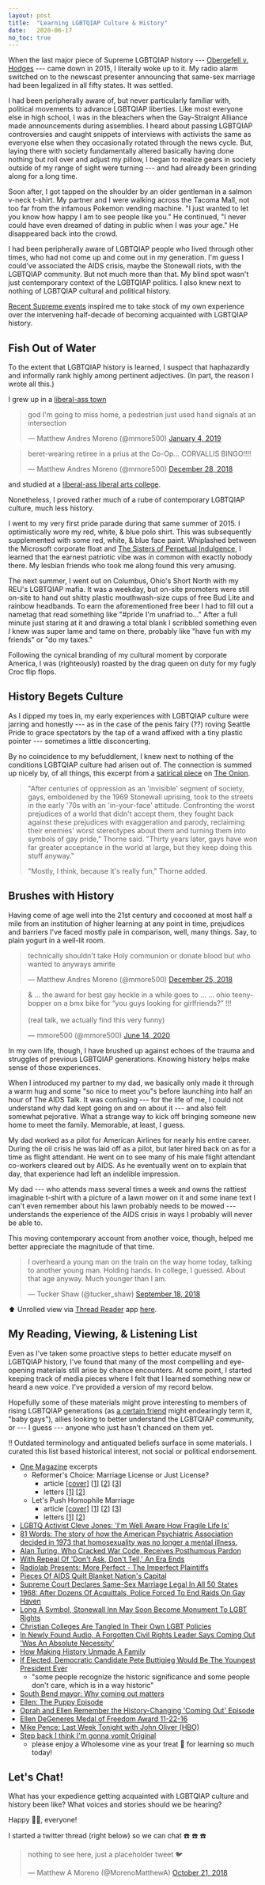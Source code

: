```yaml
---
layout: post
title:  "Learning LGBTQIAP Culture & History"
date:   2020-06-17
no_toc: true
---
```


When the last major piece of Supreme LGBTQIAP history --- [Obergefell v. Hodges](https://en.wikipedia.org/wiki/Obergefell_v._Hodges) --- came down in 2015, I literally woke up to it.
My radio alarm switched on to the newscast presenter announcing that same-sex marriage had been legalized in all fifty states.
It was settled.

I had been peripherally aware of, but never particularly familiar with, political movements to advance LGBTQIAP liberties.
Like most everyone else in high school, I was in the bleachers when the Gay-Straignt Alliance made announcements during assemblies.
I heard about passing LGBTQIAP controversies and caught snippets of interviews with activists the same as everyone else when they occasionally rotated through the news cycle.
But, laying there with society fundamentally altered basically having done nothing but roll over and adjust my pillow, I began to realize gears in society outside of my range of sight were turning --- and had already been grinding along for a long time.

Soon after, I got tapped on the shoulder by an older gentleman in a salmon v-neck t-shirt.
My partner and I were walking across the Tacoma Mall, not too far from the infamous Pokemon vending machine.
"I just wanted to let you know how happy I am to see people like you."
He continued, "I never could have even dreamed of dating in public when I was your age."
He disappeared back into the crowd.

I had been peripherally aware of LGBTQIAP people who lived through other times, who had not come up and come out in my generation.
I'm guess I could've associated the AIDS crisis, maybe the Stonewall riots, with the LGBTQIAP community.
But not much more than that.
My blind spot wasn't just contemporary context of the LGBTQIAP politics.
I also knew next to nothing of LGBTQIAP cultural and political history.

[Recent Supreme events](https://en.wikipedia.org/wiki/Bostock_v._Clayton_County) inspired me to take stock of my own experience over the intervening half-decade of becoming acquainted with LGBTQIAP history.

## Fish Out of Water

To the extent that LGBTQIAP history is learned, I suspect that haphazardly and informally rank highly among pertinent adjectives.
(In part, the reason I wrote all this.)

I grew up in a [liberal-ass town](https://getmortified.com/episode/20-lizzy-my-semester-in-south-africa/)

<blockquote class="twitter-tweet" data-lang="en"><p lang="en" dir="ltr">god I&#39;m going to miss home, a pedestrian just used hand signals at an intersection</p>&mdash; Matthew Andres Moreno (@mmore500) <a href="https://twitter.com/mmore500/status/1081005803807612929?ref_src=twsrc%5Etfw">January 4, 2019</a></blockquote>
<script async src="https://platform.twitter.com/widgets.js" charset="utf-8"></script>

<blockquote class="twitter-tweet" data-lang="en"><p lang="en" dir="ltr">beret-wearing retiree in a prius at the Co-Op... CORVALLIS BINGO!!!!</p>&mdash; Matthew Andres Moreno (@mmore500) <a href="https://twitter.com/mmore500/status/1078797381187952641?ref_src=twsrc%5Etfw">December 28, 2018</a></blockquote>
<script async src="https://platform.twitter.com/widgets.js" charset="utf-8"></script>

and studied at a [liberal-ass liberal arts college](http://trail.pugetsound.edu/?p=15880).

Nonetheless, I proved rather much of a rube of contemporary LGBTQIAP culture, much less history.

I went to my very first pride parade during that same summer of 2015.
I optimistically wore my red, white, & blue polo shirt.
This was subsequently supplemented with some red, white, & blue face paint.
Whiplashed between the Microsoft corporate float and [The Sisters of Perpetual Indulgence](https://www.thesisters.org/), I learned that the earnest patriotic vibe was in common with exactly nobody there.
My lesbian friends who took me along found this very amusing.

The next summer, I went out on Columbus, Ohio's Short North with my REU's LGBTQIAP mafia.
It was a weekday, but on-site promoters were still on-site to hand out shitty plastic mouthwash-size cups of free Bud Lite and rainbow headbands.
To earn the aforementioned free beer I had to fill out a nametag that read something like "#pride I'm unafriad to..."
After a full minute just staring at it and drawing a total blank I scribbled something even *I* knew was super lame and tame on there, probably like "have fun with my friends" or "do my taxes."

Following the cynical branding of my cultural moment by corporate America, I was (righteously) roasted by the drag queen on duty for my fugly Croc flip flops.

## History Begets Culture

As I dipped my toes in, my early experiences with LGBTQIAP culture were jarring and honestly --- as in the case of the penis fairy (??) roving Seattle Pride to grace spectators by the tap of a wand affixed with a tiny plastic pointer --- sometimes a little disconcerting.

By no coincidence to my befuddlement, I knew next to nothing of the conditions LGBTQIAP culture had arisen out of.
The connection is summed up nicely by, of all things, this excerpt from a [satirical piece](https://www.theonion.com/gay-pride-parade-sets-mainstream-acceptance-of-gays-bac-1819566014) on [The Onion](https://www.theonion.com/).

> "After centuries of oppression as an 'invisible' segment of society, gays, emboldened by the 1969 Stonewall uprising, took to the streets in the early '70s with an 'in-your-face' attitude.
> Confronting the worst prejudices of a world that didn't accept them, they fought back against these prejudices with exaggeration and parody, reclaiming their enemies' worst stereotypes about them and turning them into symbols of gay pride," Thorne said.
> "Thirty years later, gays have won far greater acceptance in the world at large, but they keep doing this stuff anyway."
>
> "Mostly, I think, because it's really fun," Thorne added.

## Brushes with History

Having come of age well into the 21st century and cocooned at most half a mile from an institution of higher learning at any point in time, prejudices and barriers I've faced mostly pale in comparison, well, many things.
Say, to plain yogurt in a well-lit room.

<blockquote class="twitter-tweet" data-lang="en"><p lang="en" dir="ltr">technically shouldn&#39;t take Holy communion or donate blood but who wanted to anyways amirite</p>&mdash; Matthew Andres Moreno (@mmore500) <a href="https://twitter.com/mmore500/status/1077649004815675392?ref_src=twsrc%5Etfw">December 25, 2018</a></blockquote>
<script async src="https://platform.twitter.com/widgets.js" charset="utf-8"></script>

<blockquote class="twitter-tweet"><p lang="en" dir="ltr">&amp; ... the award for best gay heckle in a while goes to ... ... ohio teenybopper on a bmx bike for “you guys looking for girlfriends?” !!!<br><br>(real talk, we actually find this very funny)</p>&mdash; mmore500 (@mmore500) <a href="https://twitter.com/mmore500/status/1272282165687078914?ref_src=twsrc%5Etfw">June 14, 2020</a></blockquote> <script async src="https://platform.twitter.com/widgets.js" charset="utf-8"></script>

In my own life, though, I have brushed up against echoes of the trauma and struggles of previous LGBTQIAP generations.
Knowing history helps make sense of those experiences.

When I introduced my partner to my dad, we basically only made it through a warm hug and some "so nice to meet you"s before launching into half an hour of The AIDS Talk.
It was confusing --- for the life of me, I could not understand why dad kept going on and on about it --- and also felt somewhat pejorative.
What a strange way to kick off bringing someone new home to meet the family.
Memorable, at least, I guess.

My dad worked as a pilot for American Airlines for nearly his entire career.
During the oil crisis he was laid off as a pilot, but later hired back on as for a time as flight attendant.
He went on to see many of his male flight attendant co-workers cleared out by AIDS.
As he eventually went on to explain that day, that experience had left an indelible impression.

My dad --- who attends mass several times a week and owns the rattiest imaginable t-shirt with a picture of a lawn mower on it and some inane text I can't even remember about his lawn probably needs to be mowed --- understands the experience of the AIDS crisis in ways I probably will never be able to.

This moving contemporary account from another voice, though, helped me better appreciate the magnitude of that time.

<blockquote class="twitter-tweet"><p lang="en" dir="ltr">I overheard a young man on the train on the way home today, talking to another young man. Holding hands. In college, I guessed. About that age anyway. Much younger than I am.</p>&mdash; Tucker Shaw (@tucker_shaw) <a href="https://twitter.com/tucker_shaw/status/1041839498999603202?ref_src=twsrc%5Etfw">September 18, 2018</a></blockquote> <script async src="https://platform.twitter.com/widgets.js" charset="utf-8"></script>

:arrow_up:
Unrolled view via [Thread Reader](https://threadreaderapp.com/) app [here](https://threadreaderapp.com/thread/1041839498999603202.html).


## My Reading, Viewing, & Listening List

Even as I've taken some proactive steps to better educate myself on LGBTQIAP history, I've found that many of the most compelling and eye-opening materials still arise by chance encounters.
At some point, I started keeping track of media pieces where I felt that I learned something new or heard a new voice.
I've provided a version of my record below.

Hopefully some of these materials might prove interesting to members of rising LGBTQIAP generations (as [a certain friend](https://twitter.com/alackles) might endearingly term it, "baby gays"), allies looking to better understand the LGBTQIAP community, or --- I guess --- anyone who just hasn't chanced on them yet.

:bangbang:
Outdated terminology and antiquated beliefs surface in some materials.
I curated this list based historical interest, not social or political endorsement.

* [One Magazine](https://one.usc.edu/archive-location/one-magazine) excerpts
  * Reformer's Choice: Marriage License or Just License?
    * article
      [[cover]](/resources/lgbtqiap-history-a-0.jpg)
      [[1]](/resources/lgbtqiap-history-a-1.jpg)
      [[2]](/resources/lgbtqiap-history-a-2.jpg)
      [[3]](/resources/lgbtqiap-history-a-3.jpg)
    * letters
      [[1]](/resources/lgbtqiap-history-b-1.jpg)
      [[2]](/resources/lgbtqiap-history-b-2.jpg)
  * Let's Push Homophile Marriage
    * article
      [[cover]](/resources/lgbtqiap-history-c-0.jpg)
      [[1]](/resources/lgbtqiap-history-c-1.jpg)
      [[2]](/resources/lgbtqiap-history-c-2.jpg)
      [[3]](/resources/lgbtqiap-history-c-3.jpg)
    * letters
      [[1]](/resources/lgbtqiap-history-d-1.jpg)
      [[2]](/resources/lgbtqiap-history-d-2.jpg)
* [LGBTQ Activist Cleve Jones: 'I'm Well Aware How Fragile Life Is'](https://www.npr.org/2016/11/29/503724044/lgbtq-activist-cleve-jones-im-well-aware-how-fragile-life-is)
* [81 Words: The story of how the American Psychiatric Association decided in 1973 that homosexuality was no longer a mental illness.](https://www.thisamericanlife.org/204/81-words)
* [Alan Turing, Who Cracked War Code, Receives Posthumous Pardon](https://www.npr.org/2013/12/24/256744582/alan-turing-who-cracked-war-code-receives-posthumous-pardon)
* [With Repeal Of 'Don't Ask, Don't Tell,' An Era Ends](https://www.npr.org/2011/09/20/140605121/with-repeal-of-dont-ask-dont-tell-an-era-ends)
* [Radiolab Presents: More Perfect - The Imperfect Plaintiffs](https://www.wnycstudios.org/story/more-perfect-plaintiffs)
* [Pieces Of AIDS Quilt Blanket Nation's Capital](https://www.npr.org/2012/06/27/155868611/pieces-of-aids-quilt-blanket-nations-capital)
* [Supreme Court Declares Same-Sex Marriage Legal In All 50 States](https://www.npr.org/sections/thetwo-way/2015/06/26/417717613/supreme-court-rules-all-states-must-allow-same-sex-marriages)
* [1968: After Dozens Of Acquittals, Police Forced To End Raids On Gay Haven](https://www.npr.org/2018/12/16/676273744/1968-after-dozens-of-acquittals-police-forced-to-end-raids-on-gay-haven)
* [Long A Symbol, Stonewall Inn May Soon Become Monument To LGBT Rights](https://www.npr.org/2016/05/30/479723175/long-a-symbol-stonewall-inn-may-soon-become-monument-to-lgbt-rights)
* [Christian Colleges Are Tangled In Their Own LGBT Policies](https://www.npr.org/2018/03/27/591140811/christian-colleges-are-tangled-in-their-own-lgbt-policies)
* [In Newly Found Audio, A Forgotten Civil Rights Leader Says Coming Out 'Was An Absolute Necessity'](https://www.npr.org/2019/01/06/682598649/in-newly-found-audio-a-forgotten-civil-rights-leader-says-coming-out-was-an-abso)
* [How Making History Unmade A Family](https://www.npr.org/2019/05/16/723647834/how-making-history-unmade-a-family)
* [If Elected, Democratic Candidate Pete Buttigieg Would Be The Youngest President Ever](https://www.wbur.org/hereandnow/2019/02/19/pete-buttigieg-youngest-president)
  * "some people recognize the historic significance and some people don't care, which is in a way historic"
* [South Bend mayor: Why coming out matters](https://www.southbendtribune.com/news/local/south-bend-mayor-why-coming-out-matters/article_4dce0d12-1415-11e5-83c0-739eebd623ee.html)
* [Ellen: The Puppy Episode](https://en.wikipedia.org/wiki/The_Puppy_Episode)
* [Oprah and Ellen Remember the History-Changing 'Coming Out' Episode](https://www.youtube.com/watch?v=tZyodLr-4oY)
* [Ellen DeGeneres Medal of Freedom Award 11-22-16](https://www.youtube.com/watch?v=tOErQMqCXvM)
* [Mike Pence: Last Week Tonight with John Oliver (HBO)](https://www.youtube.com/watch?v=rs2RlZQVXBU)
* [Step back I think I'm gonna vomit Original](https://www.youtube.com/watch?v=Wd2K0iVLNvM)
  * please enjoy a Wholesome vine as your treat :icecream: for learning so much today!

## Let's Chat!

What has your expedience getting acquainted with LGBTQIAP culture and history been like?
What voices and stories should we be hearing?

Happy :rainbow_flag:, everyone!

I started a twitter thread (right below) so we can chat :phone: :phone: :phone:

<blockquote class="twitter-tweet"><p lang="en" dir="ltr">nothing to see here, just a placeholder tweet 🐦</p>&mdash; Matthew A Moreno (@MorenoMatthewA) <a href="https://twitter.com/MorenoMatthewA/status/1054071480512843776?ref_src=twsrc%5Etfw">October 21, 2018</a></blockquote> <script async src="https://platform.twitter.com/widgets.js" charset="utf-8"></script>
